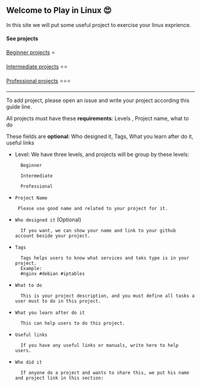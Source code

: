 ## Welcome to Play in Linux :heart_eyes:

In this site we will put some useful project to exercise your linux exprience.


#### See projects 


[Beginner projects](https://github.com/MParvin/PlayInLinux/raw/master/Projects/beginner/lists.md) :star:
        
[Intermediate projects](https://github.com/MParvin/PlayInLinux/raw/master/Projects/intermediate/lists.md) :star::star:

[Professional projects](https://github.com/MParvin/PlayInLinux/raw/master/Projects/professional/lists.md) :star::star::star:


________

To add project, please open an issue and write your project according this guide line.

All projects must have these **requirements**:
Levels , Project name, what to do

These fields are **optional**:
Who designed it, Tags, What you learn after do it, useful links

* Level:
    We have three levels, and projects will be group by these levels:

        Beginner

        Intermediate

        Professional

* `Project Name`

       Please use good name and related to your project for it.

* `Who designed it` (Optional)

        If you want, we can show your name and link to your github account beside your project.

* `Tags`

        Tags helps users to know what services and taks type is in your project.
        Example:
        #nginx #debian #iptables

* `What to do`

        This is your project description, and you must define all tasks a user must to do in this project.

* `What you learn after do it`

        This can help users to do this project.

* `Useful links`

        If you have any useful links or manuals, write here to help users.

* `Who did it`

        If anyone do a project and wants to share this, we put his name and project link in this section:
